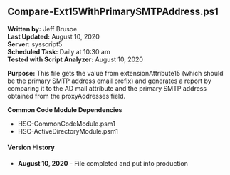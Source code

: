 ## Compare-Ext15WithPrimarySMTPAddress.ps1

**Written by:** Jeff Brusoe<br>
**Last Updated:** August 10, 2020<br>
**Server:** sysscript5<br>
**Scheduled Task:** Daily at 10:30 am<br>
**Tested with Script Analyzer:** August 10, 2020

**Purpose:** This file gets the value from extensionAttribute15 (which should be the primary SMTP address email prefix) and generates a report by comparing it to the AD mail attribute and the primary SMTP address obtained from the proxyAddresses field.

**Common Code Module Dependencies**<br>
* HSC-CommonCodeModule.psm1
* HSC-ActiveDirectoryModule.psm1

#### Version History
* **August 10, 2020** - File completed and put into production

